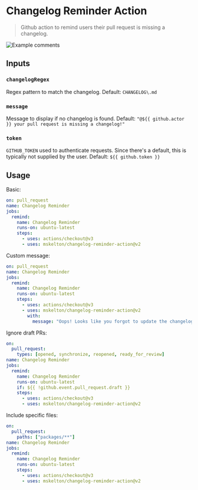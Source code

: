 # Changelog Reminder Action

> Github action to remind users their pull request is missing a changelog.

![Example comments](https://raw.githubusercontent.com/mskelton/changelog-reminder-action/main/screenshot.png)

## Inputs

### `changelogRegex`

Regex pattern to match the changelog. Default: `CHANGELOG\.md`

### `message`

Message to display if no changelog is found. Default:
`"@${{ github.actor }} your pull request is missing a changelog!"`

### `token`

`GITHUB_TOKEN` used to authenticate requests. Since there's a default, this is
typically not supplied by the user. Default: `${{ github.token }}`

## Usage

Basic:

```yaml
on: pull_request
name: Changelog Reminder
jobs:
  remind:
    name: Changelog Reminder
    runs-on: ubuntu-latest
    steps:
      - uses: actions/checkout@v3
      - uses: mskelton/changelog-reminder-action@v2
```

Custom message:

```yaml
on: pull_request
name: Changelog Reminder
jobs:
  remind:
    name: Changelog Reminder
    runs-on: ubuntu-latest
    steps:
      - uses: actions/checkout@v3
      - uses: mskelton/changelog-reminder-action@v2
        with:
          message: "Oops! Looks like you forgot to update the changelog."
```

Ignore draft PRs:

```yaml
on:
  pull_request:
    types: [opened, synchronize, reopened, ready_for_review]
name: Changelog Reminder
jobs:
  remind:
    name: Changelog Reminder
    runs-on: ubuntu-latest
    if: ${{ !github.event.pull_request.draft }}
    steps:
      - uses: actions/checkout@v3
      - uses: mskelton/changelog-reminder-action@v2
```

Include specific files:

```yaml
on:
  pull_request:
    paths: ["packages/**"]
name: Changelog Reminder
jobs:
  remind:
    name: Changelog Reminder
    runs-on: ubuntu-latest
    steps:
      - uses: actions/checkout@v3
      - uses: mskelton/changelog-reminder-action@v2
```
